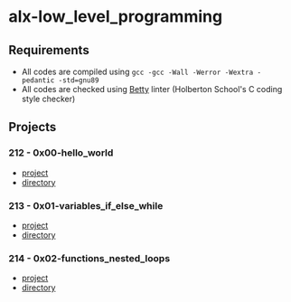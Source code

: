 # alx-low_level_programming
## Requirements
* All codes are compiled using `gcc -gcc -Wall -Werror -Wextra -pedantic -std=gnu89`
* All codes are checked using [Betty](https://github.com/holbertonschool/Betty) linter (Holberton School's C coding style checker)
## Projects
### 212 - 0x00-hello_world
* [project](https://alx-intranet.hbtn.io/projects/212)
* [directory](https://github.com/girumtim/alx-low_level_programming/tree/main/0x00-hello_world)
### 213 - 0x01-variables_if_else_while
* [project](https://alx-intranet.hbtn.io/projects/213)
* [directory](https://github.com/girumtim/alx-low_level_programming/tree/main/0x01-variables_if_else_while)
### 214 - 0x02-functions_nested_loops
* [project](https://alx-intranet.hbtn.io/projects/214)
* [directory](https://github.com/girumtim/alx-low_level_programming/tree/main/0x02-functions_nested_loops)
